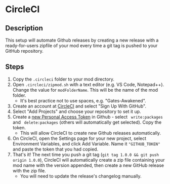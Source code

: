 # CircleCI

## Description

This setup will automate Github releases by creating a new release with a ready-for-users zipfile of your mod every time a git tag is pushed to your GitHub repository.

## Steps

1. Copy the `.circleci` folder to your mod directory.
1. Open `.circleci/zipmod.sh` with a text editor (e.g. VS Code, Notepad++). Change the value for `modFolderName`. This will be the name of the mod folder.
     - It's best practice not to use spaces, e.g. "Gates-Awakened".
1. Create an account at [CircleCI](https://circleci.com/signup/) and select "Sign Up With GitHub".
1. Select "Add Projects" and choose your repository to set it up.
1. Create a [new Personal Access Token](https://github.com/settings/tokens/new) in Github - select ` write:packages` and ` delete:packages` (others will automatically get selected). Copy the token.
     - This will allow CircleCI to create new Github releases automatically.
1. On CircleCI, open the Settings page for your new project, select Environment Variables, and click Add Variable. Name it `"GITHUB_TOKEN"` and paste the token that you had copied.
1. That's it! The next time you push a git tag (`git tag 1.0.0 && git push origin 1.0.0`), CircleCI will automatically create a zip file containing your mod name with the version appended, then create a new GitHub release with the zip file.
   - You will need to update the release's changelog manually.
